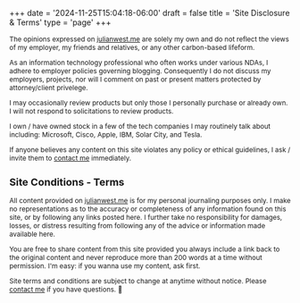 +++
date = '2024-11-25T15:04:18-06:00'
draft = false
title = 'Site Disclosure & Terms'
type = 'page'
+++

<div style="font-size: 12px;">
The opinions expressed on <a href="https://julianwest.me">julianwest.me</a> are solely my own and do not reflect the views of my employer, my friends and relatives, or any other carbon-based lifeform.<br />

As an information technology professional who often works under various NDAs, I adhere to employer policies governing blogging. Consequently I do not discuss my employers, projects, nor will I comment on past or present matters protected by attorney/client privelege. <br />

I may occasionally review products but only those I personally purchase or already own. I will not respond to solicitations to review products.<br />

I own / have owned stock in a few of the tech companies I may routinely talk about including: Microsoft, Cisco, Apple, IBM, Solar City, and Tesla.<br />

If anyone believes any content on this site violates any policy or ethical guidelines, I ask / invite them to <a href="mailto:%77%65%73%74%2E%6A%75%6C%69%61%6E%40%67%6D%61%69%6C%2E%63%6F%6D">contact me</a> immediately. <br />

## Site Conditions - Terms

All content provided on <a href="https://julianwest.me">julianwest.me</a> is for my personal journaling purposes only. I make no representations as to the accuracy or completeness of any information found on this site, or by following any links posted here. I further take no responsibility for damages, losses, or distress resulting from following any of the advice or information made available here. </lawyerspeak-mode>  

You are free to share content from this site provided you always include a link back to the original content and never reproduce more than 200 words at a time without permission. I'm easy: if you wanna use my content, ask first.  

Site terms and conditions are subject to change at anytime without notice. Please <a href="mailto:%77%65%73%74%2E%6A%75%6C%69%61%6E%40%67%6D%61%69%6C%2E%63%6F%6D">contact me</a> if you have questions. 🙂
</div>